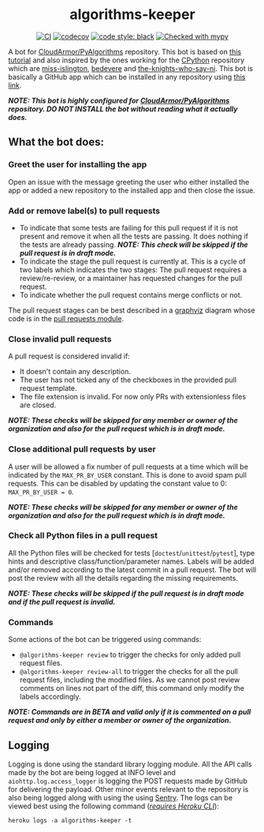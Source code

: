 <div align="center">

# algorithms-keeper
[![CI](https://github.com/CloudArmor/algorithms-keeper/actions/workflows/main.yml/badge.svg)](https://github.com/CloudArmor/algorithms-keeper/actions/workflows/main.yml)
[![codecov](https://codecov.io/gh/CloudArmor/algorithms-keeper/branch/master/graph/badge.svg?token=QYAZ665UJL)](https://codecov.io/gh/CloudArmor/algorithms-keeper)
[![code style: black](https://img.shields.io/static/v1?label=code%20style&message=black&color=black)](https://github.com/psf/black)
[![Checked with mypy](https://img.shields.io/static/v1?label=mypy&message=checked&color=2a6db2&labelColor=505050)](http://mypy-lang.org/)

</div>

A bot for [CloudArmor/PyAlgorithms](https://www.github.com/CloudArmor/PyAlgorithms) repository. This bot is based on [this tutorial](https://github-app-tutorial.readthedocs.io/en/latest/index.html) and also inspired by the ones working for the [CPython](https://github.com/python/cpython) repository which are [miss-islington](https://github.com/python/miss-islington), [bedevere](https://github.com/python/bedevere) and [the-knights-who-say-ni](https://github.com/python/the-knights-who-say-ni). This bot is basically a GitHub app which can be installed in any repository using [this link](https://github.com/apps/algorithms-keeper).

***NOTE: This bot is highly configured for [CloudArmor/PyAlgorithms](https://www.github.com/CloudArmor/PyAlgorithms) repository. DO NOT INSTALL the bot without reading what it actually does.***

## What the bot does:

### Greet the user for installing the app
Open an issue with the message greeting the user who either installed the app or added a new repository to the installed app and then close the issue.

### Add or remove label(s) to pull requests
- To indicate that some tests are failing for this pull request if it is not present and remove it when all the tests are passing. It does nothing if the tests are already passing. ***NOTE: This check will be skipped if the pull request is in draft mode.***
- To indicate the stage the pull request is currently at. This is a cycle of two labels which indicates the two stages: The pull request requires a review/re-review, or a maintainer has requested changes for the pull request.
- To indicate whether the pull request contains merge conflicts or not.

The pull request stages can be best described in a [graphviz](http://www.webgraphviz.com/) diagram whose code is in the [pull requests module](https://github.com/CloudArmor/algorithms-keeper/blob/master/algorithms_keeper/event/pull_request.py#L3).

### Close invalid pull requests
A pull request is considered invalid if:
- It doesn't contain any description.
- The user has not ticked any of the checkboxes in the provided pull request template.
- The file extension is invalid. For now only PRs with extensionless files are closed.

***NOTE: These checks will be skipped for any member or owner of the organization and also for the pull request which is in draft mode.***

### Close additional pull requests by user
A user will be allowed a fix number of pull requests at a time which will be indicated by the `MAX_PR_BY_USER` constant. This is done to avoid spam pull requests. This can be disabled by updating the constant value to 0: `MAX_PR_BY_USER = 0`.

***NOTE: These checks will be skipped for any member or owner of the organization and also for the pull request which is in draft mode.***

### Check all Python files in a pull request
All the Python files will be checked for tests [`doctest`/`unittest`/`pytest`], type hints and descriptive class/function/parameter names. Labels will be added and/or removed according to the latest commit in a pull request. The bot will post the review with all the details regarding the missing requirements.

***NOTE: These checks will be skipped if the pull request is in draft mode and if the pull request is invalid.***

### Commands
Some actions of the bot can be triggered using commands:
- `@algorithms-keeper review` to trigger the checks for only added pull request files.
- `@algorithms-keeper review-all` to trigger the checks for all the pull request files, including the modified files. As we cannot post review comments on lines not part of the diff, this command only modify the labels accordingly.

***NOTE: Commands are in BETA and valid only if it is commented on a pull request and only by either a member or owner of the organization.***

## Logging
Logging is done using the standard library logging module. All the API calls made by the bot are being logged at INFO level and `aiohttp.log.access_logger` is logging the POST requests made by GitHub for delivering the payload. Other minor events relevant to the repository is also being logged along with using the using [Sentry](https://sentry.io/). The logs can be viewed best using the following command ([_requires Heroku CLI_](https://devcenter.heroku.com/articles/heroku-cli#download-and-install)):
```shell
heroku logs -a algorithms-keeper -t
```

